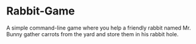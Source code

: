 # Rabbit-Game
A simple command-line game where you help a friendly rabbit named Mr. Bunny gather carrots from the yard and store them in his rabbit hole.

